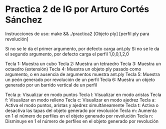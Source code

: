 ﻿# Practica 2 de IG por Arturo Cortés Sánchez

Instrucciones de uso: make && ./practica2 [Objeto ply] [perfil ply para revolución]

Si no se le da el primer argumento, por defecto carga ant.ply
Si no se le da el segundo argumento, por defecto carga el perfil 1,0,0,1,2,0

Tecla 1: Muestra un cubo
Tecla 2: Muestra un tetraedro
Tecla 3: Muestra un octaedro (extensión)
Tecla 4: Muestra un objeto ply pasado como argumento, o en ausencia de argumentos muestra ant.ply
Tecla 5: Muestra un peón generado por revolución de un perfil
Tecla 6: Muestra un objeto generado por un barrido vertical de un perfil

Tecla p: Visualizar en modo puntos
Tecla l: Visualizar en modo aristas
Tecla f: Visualizar en modo relleno
Tecla c: Visualizar en modo ajedrez
Tecla a: Activa el modo puntos, aristas y ajedrez simultáneamente
Tecla t: Activa o desactiva las tapas del objeto generado por revolución
Tecla m: Aumenta en 1 el número de perfiles en el objeto generado por revolución
Tecla n: Disminuye en 1 el número de perfiles en el objeto generado por revolución
